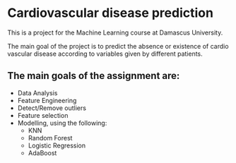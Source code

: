 # Cardiovascular disease prediction
This is a project for the Machine Learning course at Damascus University.

The main goal of the project is to predict the absence or existence of cardiovascular disease according to variables given by different patients.

## The main goals of the assignment are:
- Data Analysis
- Feature Engineering
- Detect/Remove outliers
- Feature selection
- Modelling, using the following:
    - KNN
    - Random Forest
    - Logistic Regression
    - AdaBoost